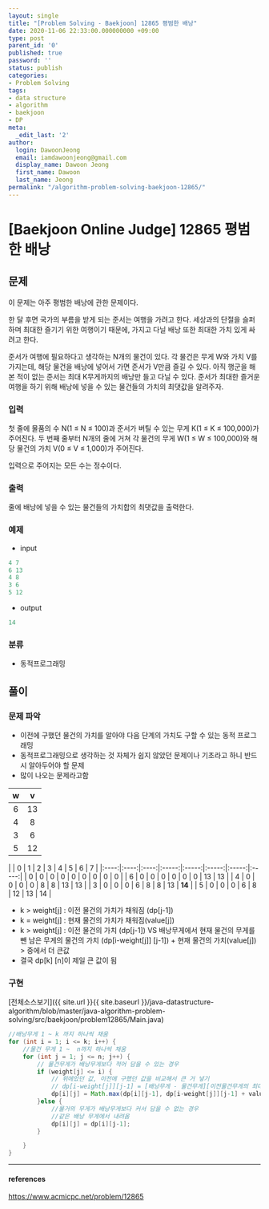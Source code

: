 ```yaml
---
layout: single
title: "[Problem Solving - Baekjoon] 12865 평범한 배낭"
date: 2020-11-06 22:33:00.000000000 +09:00
type: post
parent_id: '0'
published: true
password: ''
status: publish
categories:
- Problem Solving
tags:
- data structure
- algorithm
- baekjoon
- DP
meta:
  _edit_last: '2'
author:
  login: DawoonJeong
  email: iamdawoonjeong@gmail.com
  display_name: Dawoon Jeong
  first_name: Dawoon
  last_name: Jeong
permalink: "/algorithm-problem-solving-baekjoon-12865/"
---
```

# [Baekjoon Online Judge] 12865 평범한 배낭

## 문제
이 문제는 아주 평범한 배낭에 관한 문제이다.

한 달 후면 국가의 부름을 받게 되는 준서는 여행을 가려고 한다. 세상과의 단절을 슬퍼하며 최대한 즐기기 위한 여행이기 때문에, 가지고 다닐 배낭 또한 최대한 가치 있게 싸려고 한다.

준서가 여행에 필요하다고 생각하는 N개의 물건이 있다. 각 물건은 무게 W와 가치 V를 가지는데, 해당 물건을 배낭에 넣어서 가면 준서가 V만큼 즐길 수 있다. 아직 행군을 해본 적이 없는 준서는 최대 K무게까지의 배낭만 들고 다닐 수 있다. 준서가 최대한 즐거운 여행을 하기 위해 배낭에 넣을 수 있는 물건들의 가치의 최댓값을 알려주자.

### 입력
첫 줄에 물품의 수 N(1 ≤ N ≤ 100)과 준서가 버틸 수 있는 무게 K(1 ≤ K ≤ 100,000)가 주어진다. 두 번째 줄부터 N개의 줄에 거쳐 각 물건의 무게 W(1 ≤ W ≤ 100,000)와 해당 물건의 가치 V(0 ≤ V ≤ 1,000)가 주어진다.

입력으로 주어지는 모든 수는 정수이다.

### 출력
줄에 배낭에 넣을 수 있는 물건들의 가치합의 최댓값을 출력한다.

### 예제

- input

```java
4 7
6 13
4 8
3 6
5 12
```

- output

```java
14
```

### 분류

- 동적프로그래밍


## 풀이

### 문제 파악

- 이전에 구했던 물건의 가치를 알아야 다음 단계의 가치도 구할 수 있는 동적 프로그래밍
- 동적프로그래밍으로 생각하는 것 자체가 쉽지 않았던 문제이나 기초라고 하니 반드시 알아두어야 할 문제
- 많이 나오는 문제라고함

| w | v |
|:----:|:----:|
| 6 | 13 |
| 4 |  8 |
| 3 |  6 |
| 5 | 12 |


|   |  0 |  1 |  2 |  3 |  4 |  5 |  6 |  7 |
|:----:|:----:|:----:|:-----:|:-----:|:-----:|:-----:|:-----:|
| 0 |  0 |  0 |  0 |  0 |  0 |  0 |  0 |  0 |
| 6 |  0 |  0 |  0 |  0 |  0 |  0 | 13 | 13 |
| 4 |  0 |  0 |  0 |  0 |  8 |  8 | 13 | 13 |
| 3 |  0 |  0 |  0 |  6 |  8 |  8 | 13 | **14** |
| 5 |  0 |  0 |  0 |  6 |  8 | 12 | 13 | 14 |

- k > weight[j] : 이전 물건의 가치가 채워짐 (dp[j-1])
- k = weight[j] : 현재 물건의 가치가 채워짐(value[j])
- k > weight[j] : 이전 물건의 가치 (dp[j-1]) VS 배낭무게에서 현재 물건의 무게를 뺀 남은 무게의 물건의 가치 (dp[i-weight[j]] [j-1]) + 현재 물건의 가치(value[j]) > 중에서 더 큰값
- 결국 dp[k] [n]이 제일 큰 값이 됨


### 구현

[전체소스보기]({{ site.url }}{{ site.baseurl }}/java-datastructure-algorithm/blob/master/java-algorithm-problem-solving/src/baekjoon/problem12865/Main.java)


```java
//배낭무게 1 ~ k 까지 하나씩 채움
for (int i = 1; i <= k; i++) {
    //물건 무게 1 ~  n까지 하나씩 채움
    for (int j = 1; j <= n; j++) {
        // 물건무게가 배낭무게보다 적어 담을 수 있는 경우
        if (weight[j] <= i) {
            // 위에있던 값, 이전에 구했던 값을 비교해서 큰 거 넣기
            // dp[i-weight[j]][j-1] = [배낭무게 - 물건무게][이전물건무게의 최대가치] + 현 물건의 가치
            dp[i][j] = Math.max(dp[i][j-1], dp[i-weight[j]][j-1] + value[j]);
        }else {
            //물거의 무게가 배낭무게보다 커서 담을 수 없는 경우
            //같은 배낭 무게에서 내려옴
            dp[i][j] = dp[i][j-1];
        }

    }
}     
```

---

#### references
<https://www.acmicpc.net/problem/12865>
